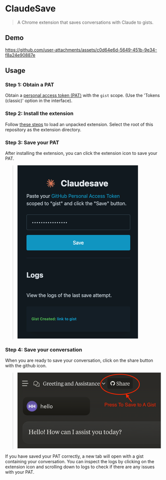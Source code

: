 # ClaudeSave

> A Chrome extension that saves conversations with Claude to gists.

## Demo

https://github.com/user-attachments/assets/c0d64e6d-5649-451b-9e34-f8a24e90887e


## Usage

### Step 1: Obtain a PAT

Obtain a [personal access token (PAT)](https://docs.github.com/en/authentication/keeping-your-account-and-data-secure/managing-your-personal-access-tokens#creating-a-personal-access-token-classic) with the `gist` scope. (Use the 'Tokens (classic)' option in the interface).

### Step 2: Install the extension

Follow [these steps](https://developer.chrome.com/docs/extensions/get-started/tutorial/hello-world#load-unpacked) to load an unpacked extension.  Select the root of this repository as the extension directory.

### Step 3: Save your PAT
After installing the extension, you can click the extension icon to save your PAT.

> ![screenshot](images/screenshots/3_claudesave.png)

### Step 4: Save your conversation

When you are ready to save your conversation, click on the share button with the github icon.

> ![screenshot](images/screenshots/1_claudesave.png)

If you have saved your PAT correctly, a new tab will open with a gist containing your conversation.  You can inspect the logs by clicking on the extension icon and scrolling down to logs to check if there are any issues with your PAT.
